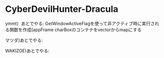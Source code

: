 # CyberDevilHunter-Dracula

ymmt）あとでやる:
GetWindowActiveFlagを使って非アクティブ時に実行される関数を作成(appFrame
charBoxのコンテナをvectorからmapにする

マツダ)あとでやる:

WAKIZOE)あとでやる: